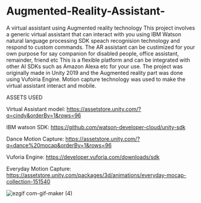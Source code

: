 # Augmented-Reality-Assistant-
A virtual assistant using Augmented reality technology 
This project involves a generic virtual assistant that can interact with you using IBM Watson natural language processing SDK speach recognision technology and respond to custom commands. The AR assistant can be custimized for your own purpose for say companion for disabled people, office assistant, remainder, friend etc
This is a flexible platform and can be integrated with other AI SDKs such as Amazon Alexa etc for your use. The project was originally made in Unity 2019 and the Augmented reality part was done using Vufoiria Engine. Motion capture technology was used to make the virtual assistant interact and mobile. 

ASSETS USED


Virtual Assistant model: https://assetstore.unity.com/?q=cindy&orderBy=1&rows=96

IBM watson SDK: https://github.com/watson-developer-cloud/unity-sdk

Dance Motion Capture: https://assetstore.unity.com/?q=dance%20mocap&orderBy=1&rows=96

Vuforia Engine: https://developer.vuforia.com/downloads/sdk

Everyday Motion Capture: https://assetstore.unity.com/packages/3d/animations/everyday-mocap-collection-151540




![ezgif com-gif-maker (4)](https://user-images.githubusercontent.com/32412602/109418848-6451bb80-7998-11eb-9ef9-8a273fb69be4.gif)
